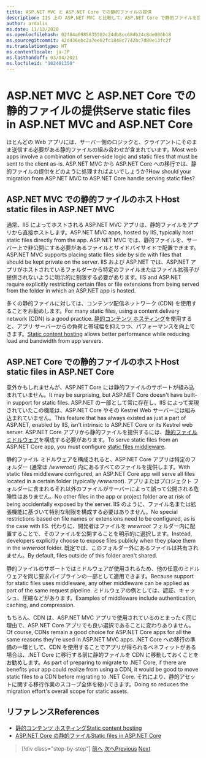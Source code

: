 ```yaml
---
title: ASP.NET MVC と ASP.NET Core での静的ファイルの提供
description: IIS 上の ASP.NET MVC と比較して、ASP.NET Core で静的ファイルを提供するためのサポートを構成するには何が必要でしょうか?
author: ardalis
ms.date: 11/13/2020
ms.openlocfilehash: 02f84a6985835502c24db8cc68db24c8de086b18
ms.sourcegitcommit: 42d436ebc2a7ee02fc1848c7742bc7d80e13fc2f
ms.translationtype: HT
ms.contentlocale: ja-JP
ms.lasthandoff: 03/04/2021
ms.locfileid: "102401350"
---
```

# <a name="serve-static-files-in-aspnet-mvc-and-aspnet-core"></a><span data-ttu-id="b1d50-103">ASP.NET MVC と ASP.NET Core での静的ファイルの提供</span><span class="sxs-lookup"><span data-stu-id="b1d50-103">Serve static files in ASP.NET MVC and ASP.NET Core</span></span>

<span data-ttu-id="b1d50-104">ほとんどの Web アプリには、サーバー側のロジックと、クライアントにそのまま送信する必要がある静的ファイルの組み合わせが含まれています。</span><span class="sxs-lookup"><span data-stu-id="b1d50-104">Most web apps involve a combination of server-side logic and static files that must be sent to the client as-is.</span></span> <span data-ttu-id="b1d50-105">ASP.NET MVC から ASP.NET Core への移行では、静的ファイルの提供をどのように処理すればよいでしょうか?</span><span class="sxs-lookup"><span data-stu-id="b1d50-105">How should your migration from ASP.NET MVC to ASP.NET Core handle serving static files?</span></span>

## <a name="host-static-files-in-aspnet-mvc"></a><span data-ttu-id="b1d50-106">ASP.NET MVC での静的ファイルのホスト</span><span class="sxs-lookup"><span data-stu-id="b1d50-106">Host static files in ASP.NET MVC</span></span>

<span data-ttu-id="b1d50-107">通常、IIS によってホストされる ASP.NET MVC アプリは、静的ファイルをアプリから直接ホストします。</span><span class="sxs-lookup"><span data-stu-id="b1d50-107">ASP.NET MVC apps, hosted by IIS, typically host static files directly from the app.</span></span> <span data-ttu-id="b1d50-108">ASP.NET MVC では、静的ファイルを、サーバー上で非公開にする必要があるファイルとサイドバイサイドで配置できます。</span><span class="sxs-lookup"><span data-stu-id="b1d50-108">ASP.NET MVC supports placing static files side by side with files that should be kept private on the server.</span></span> <span data-ttu-id="b1d50-109">IIS および ASP.NET では、ASP.NET アプリがホストされているフォルダーから特定のファイルまたはファイル拡張子が提供されないように明示的に制限する必要があります。</span><span class="sxs-lookup"><span data-stu-id="b1d50-109">IIS and ASP.NET require explicitly restricting certain files or file extensions from being served from the folder in which an ASP.NET app is hosted.</span></span>

<span data-ttu-id="b1d50-110">多くの静的ファイルに対しては、コンテンツ配信ネットワーク (CDN) を使用することをお勧めします。</span><span class="sxs-lookup"><span data-stu-id="b1d50-110">For many static files, using a content delivery network (CDN) is a good practice.</span></span> <span data-ttu-id="b1d50-111">[静的コンテンツ ホスティング](/azure/architecture/patterns/static-content-hosting)を使用すると、アプリ サーバーからの負荷と帯域幅を抑えつつ、パフォーマンスを向上できます。</span><span class="sxs-lookup"><span data-stu-id="b1d50-111">[Static content hosting](/azure/architecture/patterns/static-content-hosting) allows better performance while reducing load and bandwidth from app servers.</span></span>

## <a name="host-static-files-in-aspnet-core"></a><span data-ttu-id="b1d50-112">ASP.NET Core での静的ファイルのホスト</span><span class="sxs-lookup"><span data-stu-id="b1d50-112">Host static files in ASP.NET Core</span></span>

<span data-ttu-id="b1d50-113">意外かもしれませんが、ASP.NET Core には静的ファイルのサポートが組み込まれていません。</span><span class="sxs-lookup"><span data-stu-id="b1d50-113">It may be surprising, but ASP.NET Core doesn't have built-in support for static files.</span></span> <span data-ttu-id="b1d50-114">ASP.NET の一部として常に存在し、IIS によって実現されていたこの機能は、ASP.NET Core やその Kestrel Web サーバーには組み込まれていません。</span><span class="sxs-lookup"><span data-stu-id="b1d50-114">This feature that has always existed as just a part of ASP.NET, enabled by IIS, isn't intrinsic to ASP.NET Core or its Kestrel web server.</span></span> <span data-ttu-id="b1d50-115">ASP.NET Core アプリから静的ファイルを提供するには、[静的ファイル ミドルウェア](/aspnet/core/fundamentals/static-files)を構成する必要があります。</span><span class="sxs-lookup"><span data-stu-id="b1d50-115">To serve static files from an ASP.NET Core app, you must configure [static files middleware](/aspnet/core/fundamentals/static-files).</span></span>

<span data-ttu-id="b1d50-116">静的ファイル ミドルウェアを構成されると、ASP.NET Core アプリは特定のフォルダー (通常は */wwwroot*) 内にあるすべてのファイルを提供します。</span><span class="sxs-lookup"><span data-stu-id="b1d50-116">With static files middleware configured, an ASP.NET Core app will serve all files located in a certain folder (typically */wwwroot*).</span></span> <span data-ttu-id="b1d50-117">アプリまたはプロジェクト フォルダーに含まれるそれ以外のファイルがサーバーによって誤って公開される危険性はありません。</span><span class="sxs-lookup"><span data-stu-id="b1d50-117">No other files in the app or project folder are at risk of being accidentally exposed by the server.</span></span> <span data-ttu-id="b1d50-118">IIS のように、ファイル名または拡張機能に基づいて特別な制限を構成する必要はありません。</span><span class="sxs-lookup"><span data-stu-id="b1d50-118">No special restrictions based on file names or extensions need to be configured, as is the case with IIS.</span></span> <span data-ttu-id="b1d50-119">代わりに、開発者はファイルを *wwwroot* フォルダー内に配置することで、そのファイルを公開することを明示的に選択します。</span><span class="sxs-lookup"><span data-stu-id="b1d50-119">Instead, developers explicitly choose to expose files publicly when they place them in the *wwwroot* folder.</span></span> <span data-ttu-id="b1d50-120">既定では、このフォルダー外にあるファイルは共有されません。</span><span class="sxs-lookup"><span data-stu-id="b1d50-120">By default, files outside of this folder aren't shared.</span></span>

<span data-ttu-id="b1d50-121">静的ファイルのサポートではミドルウェアが使用されるため、他の任意のミドルウェアを同じ要求パイプラインの一部として適用できます。</span><span class="sxs-lookup"><span data-stu-id="b1d50-121">Because support for static files uses middleware, any other middleware can be applied as part of the same request pipeline.</span></span> <span data-ttu-id="b1d50-122">ミドルウェアの例としては、認証、キャッシュ、圧縮などがあります。</span><span class="sxs-lookup"><span data-stu-id="b1d50-122">Examples of middleware include authentication, caching, and compression.</span></span>

<span data-ttu-id="b1d50-123">もちろん、CDN は、ASP.NET MVC アプリで使用されているのとまったく同じ理由で、ASP.NET Core アプリでも良い選択であることに変わりありません。</span><span class="sxs-lookup"><span data-stu-id="b1d50-123">Of course, CDNs remain a good choice for ASP.NET Core apps for all the same reasons they're used in ASP.NET MVC apps.</span></span> <span data-ttu-id="b1d50-124">.NET Core への移行の準備の一環として、CDN を使用することでアプリが得られるベネフィットがある場合は、.NET Core に移行する前に静的ファイルを CDN に移動しておくことをお勧めします。</span><span class="sxs-lookup"><span data-stu-id="b1d50-124">As part of preparing to migrate to .NET Core, if there are benefits your app could realize from using a CDN, it would be good to move static files to a CDN before migrating to .NET Core.</span></span> <span data-ttu-id="b1d50-125">それにより、静的アセットに関する移行作業のスコープ全体を縮小できます。</span><span class="sxs-lookup"><span data-stu-id="b1d50-125">Doing so reduces the migration effort's overall scope for static assets.</span></span>

## <a name="references"></a><span data-ttu-id="b1d50-126">リファレンス</span><span class="sxs-lookup"><span data-stu-id="b1d50-126">References</span></span>

- [<span data-ttu-id="b1d50-127">静的コンテンツ ホスティング</span><span class="sxs-lookup"><span data-stu-id="b1d50-127">Static content hosting</span></span>](/azure/architecture/patterns/static-content-hosting)
- [<span data-ttu-id="b1d50-128">ASP.NET Core の静的ファイル</span><span class="sxs-lookup"><span data-stu-id="b1d50-128">Static files in ASP.NET Core</span></span>](/aspnet/core/fundamentals/static-files)

>[!div class="step-by-step"]
><span data-ttu-id="b1d50-129">[前へ](hosting-differences.md)
>[次へ](dependency-injection-differences.md)</span><span class="sxs-lookup"><span data-stu-id="b1d50-129">[Previous](hosting-differences.md)
[Next](dependency-injection-differences.md)</span></span>
